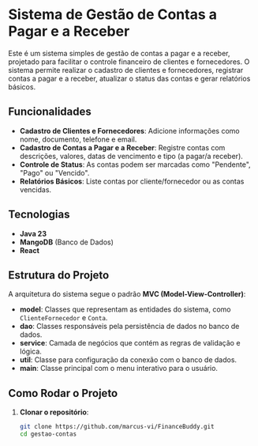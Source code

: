 # Sistema de Gestão de Contas a Pagar e a Receber

Este é um sistema simples de gestão de contas a pagar e a receber, projetado para facilitar o controle financeiro de clientes e fornecedores. O sistema permite realizar o cadastro de clientes e fornecedores, registrar contas a pagar e a receber, atualizar o status das contas e gerar relatórios básicos.

## Funcionalidades

- **Cadastro de Clientes e Fornecedores**: Adicione informações como nome, documento, telefone e email.
- **Cadastro de Contas a Pagar e a Receber**: Registre contas com descrições, valores, datas de vencimento e tipo (a pagar/a receber).
- **Controle de Status**: As contas podem ser marcadas como "Pendente", "Pago" ou "Vencido".
- **Relatórios Básicos**: Liste contas por cliente/fornecedor ou as contas vencidas.

## Tecnologias

- **Java 23**
- **MangoDB** (Banco de Dados)
- **React**

## Estrutura do Projeto

A arquitetura do sistema segue o padrão **MVC (Model-View-Controller)**:

- **model**: Classes que representam as entidades do sistema, como `ClienteFornecedor` e `Conta`.
- **dao**: Classes responsáveis pela persistência de dados no banco de dados.
- **service**: Camada de negócios que contém as regras de validação e lógica.
- **util**: Classe para configuração da conexão com o banco de dados.
- **main**: Classe principal com o menu interativo para o usuário.

## Como Rodar o Projeto

1. **Clonar o repositório**:

   ```bash
   git clone https://github.com/marcus-vi/FinanceBuddy.git
   cd gestao-contas

